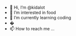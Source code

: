 - 👋 Hi, I’m @kidalot
- 👀 I’m interested in food
- 🌱 I’m currently learning coding
- �
- 📫 How to reach me ...<!---
kidalot/kidalot is a ✨ special ✨ repository because its `README.md` (this file) appears on your GitHub profile.
You can click the Preview link to take a look at your changes.
--->
